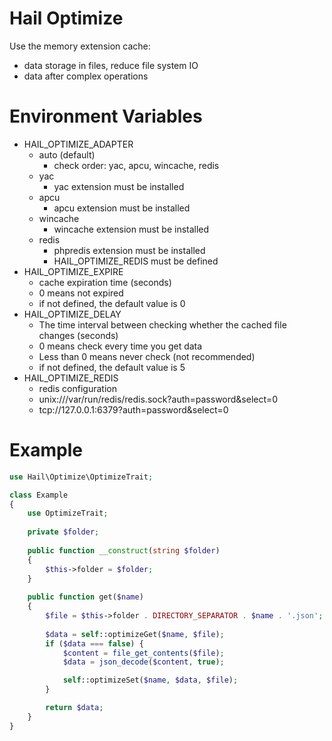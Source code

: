 # Hail Optimize
Use the memory extension cache:
- data storage in files, reduce file system IO
- data after complex operations


# Environment Variables
- HAIL_OPTIMIZE_ADAPTER
    - auto (default)
        - check order: yac, apcu, wincache, redis
    - yac
        - yac extension must be installed
    - apcu
        - apcu extension must be installed
    - wincache
        - wincache extension must be installed
    - redis
        - phpredis extension must be installed
        - HAIL_OPTIMIZE_REDIS must be defined
- HAIL_OPTIMIZE_EXPIRE
    - cache expiration time (seconds)
    - 0 means not expired
    - if not defined, the default value is 0
- HAIL_OPTIMIZE_DELAY
    - The time interval between checking whether the cached file changes (seconds)
    - 0 means check every time you get data
    - Less than 0 means never check (not recommended)
    - if not defined, the default value is 5
- HAIL_OPTIMIZE_REDIS
    - redis configuration
    - unix:///var/run/redis/redis.sock?auth=password&select=0
    - tcp://127.0.0.1:6379?auth=password&select=0

# Example
```php
use Hail\Optimize\OptimizeTrait;

class Example
{
    use OptimizeTrait;
    
    private $folder;
    
    public function __construct(string $folder)
    {
        $this->folder = $folder;
    }
    
    public function get($name)
    {
        $file = $this->folder . DIRECTORY_SEPARATOR . $name . '.json';
        
        $data = self::optimizeGet($name, $file);
        if ($data === false) {
            $content = file_get_contents($file);
            $data = json_decode($content, true);

            self::optimizeSet($name, $data, $file);
        }

        return $data;
    }
}
```
